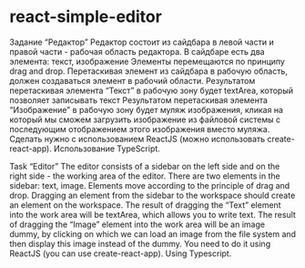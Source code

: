 # react-simple-editor
Задание “Редактор”
Редактор состоит из сайдбара в левой части и правой части - рабочая область редактора.
В сайдбаре есть два элемента: текст, изображение
Элементы перемещаются по принципу drag and drop. Перетаскивая элемент из сайдбара в рабочую область, должен создаваться элемент в рабочий области.
Результатом перетаскивая элемента “Текст” в рабочую зону будет textArea, который позволяет записывать текст
Результатом перетаскивая элемента “Изображение” в рабочую зону будет муляж изображения, кликая на который мы сможем загрузить изображение из файловой системы с последующим отображением этого изображения вместо муляжа.
Сделать нужно с использованием ReactJS (можно использовать create-react-app). Использование TypeScript.


Task “Editor” The editor consists of a sidebar on the left side and on the right side - the working area of the editor. There are two elements in the sidebar: text, image. Elements move according to the principle of drag and drop. Dragging an element from the sidebar to the workspace should create an element on the workspace. The result of dragging the “Text” element into the work area will be textArea, which allows you to write text. The result of dragging the “Image” element into the work area will be an image dummy, by clicking on which we can load an image from the file system and then display this image instead of the dummy. You need to do it using ReactJS (you can use create-react-app). Using Typescript.
